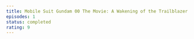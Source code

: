 ```yaml
---
title: Mobile Suit Gundam 00 The Movie: A Wakening of the Trailblazer
episodes: 1
status: completed
rating: 9
---
```

